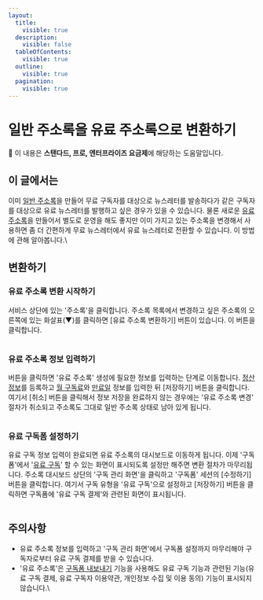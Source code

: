```yaml
---
layout:
  title:
    visible: true
  description:
    visible: false
  tableOfContents:
    visible: true
  outline:
    visible: true
  pagination:
    visible: true
---
```


# 일반 주소록을 유료 주소록으로 변환하기

**💬** 이 내용은 **스탠다드, 프로, 엔터프라이즈 요금제**에 해당하는 도움말입니다.

&#x20;

## 이 글에서는

이미 [일반 주소록](broken-reference)을 만들어 무료 구독자를 대상으로 뉴스레터를 발송하다가 같은 구독자를 대상으로 유료 뉴스레터를 발행하고 싶은 경우가 있을 수 있습니다. 물론 새로운 [유료 주소록](https://help.stibee.com/hc/ko/articles/4756469156623)을 만들어서 별도로 운영을 해도 좋지만 이미 가지고 있는 주소록을 변경해서 사용하면 좀 더 간편하게 무료 뉴스레터에서 유료 뉴스레터로 전환할 수 있습니다. 이 방법에 관해 알아봅니다.\


## 변환하기 <a href="#h_46be80645d" id="h_46be80645d"></a>

### 유료 주소록 변환 시작하기 <a href="#h_8080dad95d" id="h_8080dad95d"></a>

서비스 상단에 있는 '주소록'을 클릭합니다. 주소록 목록에서 변경하고 싶은 주소록의 오른쪽에 있는 화살표(▼)를 클릭하면 \[유료 주소록 변환하기] 버튼이 있습니다. 이 버튼을 클릭합니다.

&#x20;

<figure><img src="https://help.stibee.com/hc/article_attachments/4756462510863" alt=""><figcaption></figcaption></figure>

### 유료 주소록 정보 입력하기 <a href="#h_356c217458" id="h_356c217458"></a>

버튼을 클릭하면 '유료 주소록' 생성에 필요한 정보를 입력하는 단계로 이동합니다. [정산 정보](https://help.stibee.com/hc/ko/articles/4756468940687)를 등록하고 [월 구독료](https://help.stibee.com/hc/ko/articles/4756469156623)와 [만료일](https://help.stibee.com/hc/ko/articles/4756469156623) 정보를 입력한 뒤 \[저장하기] 버튼을 클릭합니다. 여기서 \[취소] 버튼을 클릭해서 정보 저장을 완료하지 않는 경우에는 '유료 주소록 변경' 절차가 취소되고 주소록도 그대로 일반 주소록 상태로 남아 있게 됩니다.

<figure><img src="https://help.stibee.com/hc/article_attachments/4756462544015" alt=""><figcaption></figcaption></figure>

&#x20;

### 유료 구독폼 설정하기 <a href="#h_eac97a6d62" id="h_eac97a6d62"></a>

유료 구독 정보 입력이 완료되면 유료 주소록의 대시보드로 이동하게 됩니다. 이제 '구독폼'에서 '[유료 구독](https://help.stibee.com/hc/ko/articles/4756516930959)' 할 수 있는 화면이 표시되도록 설정만 해주면 변환 절차가 마무리됩니다. 주소록 대시보드 상단의 '구독 관리 화면'을 클릭하고 '구독폼' 세션의 \[수정하기] 버튼을 클릭합니다. 여기서 구독 유형을 '유료 구독'으로 설정하고 \[저장하기] 버튼을 클릭하면 구독폼에 '유료 구독 결제'와 관련된 화면이 표시됩니다.

&#x20;

<figure><img src="https://help.stibee.com/hc/article_attachments/4756456547983" alt=""><figcaption></figcaption></figure>

## 주의사항 <a href="#h_2792b8b57e" id="h_2792b8b57e"></a>

* 유료 주소록 정보를 입력하고 '구독 관리 화면'에서 구독폼 설정까지 마무리해야 구독자로부터 유료 구독 결제를 받을 수 있습니다.
* '유료 주소록'은 [구독폼 내보내기](https://help.stibee.com/hc/ko/articles/4756475522703) 기능을 사용해도 유료 구독 기능과 관련된 기능(유료 구독 결제, 유료 구독자 이용약관, 개인정보 수집 및 이용 동의) 기능이 표시되지 않습니다.\

